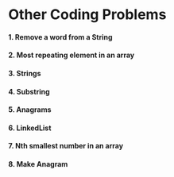 # Other Coding Problems

#### 1. Remove a word from a String
#### 2. Most repeating element in an array
#### 3. Strings
#### 4. Substring
#### 5. Anagrams
#### 6. LinkedList
#### 7. Nth smallest number in an array
#### 8. Make Anagram
 
